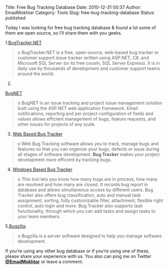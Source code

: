 Title: Free Bug Tracking Database
Date: 2010-12-31 00:37
Author: EmadMokhtar
Category: Tools
Slug: free-bug-tracking-database
Status: published

Today I was looking for free bug tracking database & found a lot some of them are open source, so I’ll share them with you geeks.

1.[BugTracker.NET](http://ifdefined.com/bugtrackernet.html)

> o BugTracker.NET is a free, open-source, web-based bug tracker or
> customer support issue tracker written using ASP.NET, C\#, and
> Microsoft SQL Server (or its free cousin, SQL Server Express). It is
> in daily use by thousands of development and customer support teams
> around the world.

2.
[BugNET](http://www.bugnetproject.com/)

> o BugNET is an issue tracking and project issue management solution
> built using the ASP.NET web application framework. Email
> notifications, reporting and per project configuration of fields and
> values allows efficient management of bugs, feature requests, and
> other issues for projects of any scale.

3. [Web Based Bug
Tracker](http://www.vaxtech.com/bug-tracking.htm)  

> o Web Bug Tracking software allows you to track, manage bugs and
> features so that you can organize your bugs, defects or issue during
> all stages of software development. **Bug Tracker** makes your project
> development more efficient by tracking bugs.

4. [Windows Based Bug Tracker](www.vaxtech.com/win-bug-tracking.htm)

> o This tool lets you know how many bugs are in process, how many are
> resolved and how many are closed. It records bug report in database
> and allows simultaneous access by different users. Bug Tracker also
> offers bug classification, auto and manual task assignment, sorting,
> fully customizable filter, attachment, flexible right control, auto
> login and more. Bug Tracker also supports task functionality, through
> which you can add tasks and assign tasks to your team members.

5.[Bugzilla](http://www.bugzilla.org/):  

> o Bugzilla is a server software designed to help you manage software
> development.

If you’re using any other bug database or if you’re using one of these, please share your experience with us. You also can ping me on Twitter [**@EmadMokhtar**](http:/www.Twitter.com/EmadMokhtar) or leave a comment.
